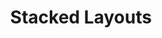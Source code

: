 ---
layout: default
title: Stacked Layouts
slides:


  - class: title-slide
    content: |

      # Stacked Layouts

      _Laying out your content_


  - content: |
      ## Block Elements

      Block elements are the "building blocks" of our website. 

      Block elements are used for layout, and can contain other elements.

    notes: |
      `header` might contain our h1 and menu bar<br>
      `section` could be an intro, gallery, or general info<br>
      `footer` might contain copyright and contact info

      Pages often have one **header**, lots of **sections** and one **footer**.

  
  - content: |
      ## Header HTML

      Our header block will contain the profile pic, "Grumpy Cat" heading and the first paragraph of text.

      **In your HTML, on the line *before* the profile pic:**

      ```html
      <header class="page-header">
      ```

      **In your HTML, *after* the first paragraph:**

      ```html
      </header>
      ```

      There should now be a dark blue box at the top of your page.

  
  - content: |
      ## Header Styles

      Let's design a header to contain Grumpy Cat's profile pic, page title, and first paragraph.

      **In your CSS, on a new line:**

      ```css
      .page-header {
        background-color: darkblue;
        color: white;
        font-size: 22px;
        font-weight: bold;
        text-align: center;
      }
      ```

      Our header block will have large, centered, bold text.


  - content: |
      ## Info Section HTML

      This content block is a section not a header, so we use the `section` tag.

      **In your HTML, *before* the second paragraph:**

      ```html
      <section class="info-section">
      ```

      **And *after* the third paragraph:**

      ```html
      </section>
      ```

      There should now be a yellow block around two paragraphs.


  - content: |
      ## Info Section Styles

      Now we want a box around the other two paragraphs.

      **In your CSS, on a new line:**

      ```css
      .info-section {
        background-color: yellow;
        padding: 20px;
        margin-top: 30px;
        margin-bottom: 30px;
      }
      ```


  - content: |
      ## Gallery Section HTML

      Now create the section block around your gallery images.

      **In your HTML, *before* the first gallery image:**
      
      ```html   
      <section class="gallery-section">
      ```

      **And *after* the last gallery image:**

      ```html
      </section>
      ```

      You should now have a dark green section around your gallery images.
    

  - content: |
      ## Gallery Section Styles

      We can style our gallery section the same way.

      **In your CSS:**

      ```css
      .gallery-section {
        background-color: darkgreen;
        text-align: center;
      }
      ```

      Then in your HTML code, add `section` tags around your gallery images. Remember to add the class!

      If you can't remember how, there is code on the next page...


  - content: |
      ## Gallery Image Styles

      We can also use a trick to style the images *inside* the gallery section, without adding a class to every single one.

      **In your CSS, on a new line:**

      ```css
      .gallery-section img {
        border: 5px solid white;
        height: 150px;
      }
      ```

      Your gallery images should now have white borders and all be the same height.

    notes: |

      This style says "find a block with the class `gallery`, then find every `img` element inside it and apply these styles"


  - content: |
      ## Element Selectors

      Rather than always using classes, we can also choose to style all HTML elements of the same type.

      **At the top of your CSS, on a new line:**

      ```css
      header,
      section {
        width: 700px;
        margin-left: auto;
        margin-right: auto;
        line-height: 130%;
      }
      ```

      All your sections (and your header) should now be centered on the page.


  - content: |
      ## Whole Page Styles

      When we have styles we want to apply to the whole page, we can target the `body`, because all other tags are between the `body` tags.

      **At the top of your CSS, on a new line:**

      ```css
      body {
        background-color: gold;
        background-image: url(http://subtlepatterns.com/patterns/food.png);
        font-family: sans-serif;
      }
      ```

      Your background should now be yellow with a pattern.


  - content: |
      ## Element Selectors

      Now all that we have to do is tidy up our colours. We need to remove the backgrounds we used for planning our layout.

      **In your CSS:**

      - Find `.page-header` and remove the background
      - Find `.info-section` and change background to white
      - Find `.gallery-section` and remove the background


  - content: |
      ## Grumpy Cat Output

      Your own output window should now look like this:

      <div style="height:570px" data-height="570" data-theme-id="0" data-slug-hash="yyrQMr" data-default-tab="result" data-user="gatherworkshops" class='codepen'>See the Pen <a href='http://codepen.io/gatherworkshops/pen/yyrQMr/'>yyrQMr</a> by Gather Workshops (<a href='http://codepen.io/gatherworkshops'>@gatherworkshops</a>) on <a href='http://codepen.io'>CodePen</a>.</div>
      <script async src="//assets.codepen.io/assets/embed/ei.js"></script>

      If it doesn't, check that all your styles are correct! 


  - content: |

      ![Thumbs Up!]([[BASE_URL]]/theme/assets/images/thumbs-up.svg){: height="200" }

      ## Stacked Layouts: Complete!

      Great, now let's explore where we'll build our own site...

      [Take me to the next chapter!](infrastructure.html)


    notes: |

      Great! Now that we know the basics, let's get started on our own projects.

---